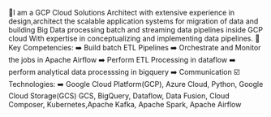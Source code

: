 👀I am a GCP Cloud Solutions Architect with extensive experience in design,architect the scalable application systems for migration of data and building Big Data processing batch and streaming data pipelines inside GCP cloud
With expertise in conceptualizing and implementing data pipelines.
🌱 Key Competencies:
➡️ Build batch ETL Pipelines
➡️ Orchestrate and Monitor the jobs in Apache Airflow
➡️ Perform ETL Processing in dataflow
➡️ perform analytical data processsing in bigquery
➡️ Communication
☑️ Technologies:
➡️ Google Cloud Platform(GCP), Azure Cloud, Python, Google Cloud Storage(GCS) GCS, BigQuery, Dataflow, Data Fusion, Cloud Composer, Kubernetes,Apache Kafka, Apache Spark, Apache Airflow
